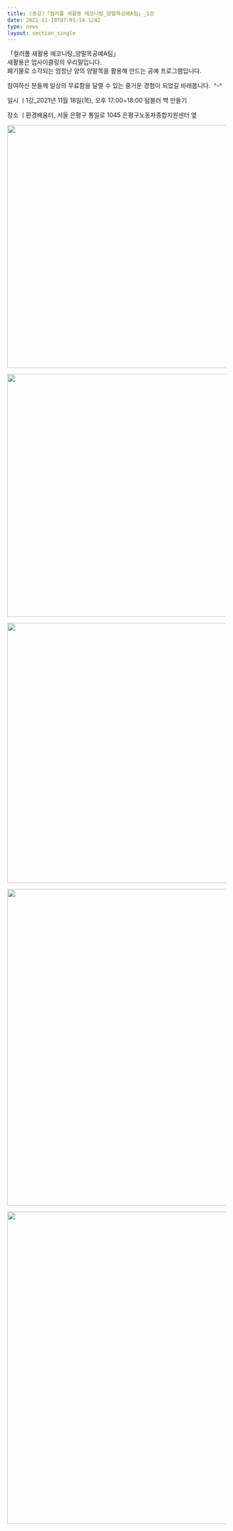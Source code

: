 ```yaml
---
title: (종강)「컬러풀 새활용 에코니팅_양말목공예A팀」_1강
date: 2021-11-19T07:01:14.124Z
type: news
layout: section_single
---
```

<p>「컬러풀 새활용 에코니팅_양말목공예A팀」<br />새활용은 업사이클링의 우리말입니다.<br />폐기물로 소각되는 엄청난 양의 양말목을 활용해 만드는 공예 프로그램입니다.</p>
<p>참여하신 분들께 일상의 무료함을 달랠 수 있는 즐거운 경험이 되었길 바래봅니다.&nbsp; ^-^</p>
<p>일시 ㅣ1강_2021년 11월 18일(목), 오후 17:00~18:00 텀블러 백 만들기</p>
<p>장소 ㅣ환경배움터, 서울 은평구 통일로 1045 은평구노동자종합지원센터 옆</p>
<p><img src="https://drive.tiny.cloud/1/engl1s97gj9hrxpoa7eh7z5f05ozxfm1box3nxkh4j7a43ei/722135e9-8171-4e06-937c-ba1188808453" alt="" width="750" height="560" /></p>
<p><img src="https://drive.tiny.cloud/1/engl1s97gj9hrxpoa7eh7z5f05ozxfm1box3nxkh4j7a43ei/9eb4f1f3-efd5-4a9c-b795-02aa0bf59e0c" alt="" width="750" height="560" /></p>
<p><img src="https://drive.tiny.cloud/1/engl1s97gj9hrxpoa7eh7z5f05ozxfm1box3nxkh4j7a43ei/6c461bc4-f704-4084-9ee7-56a933f36658" alt="" width="750" height="600" /></p>
<p><img src="https://drive.tiny.cloud/1/engl1s97gj9hrxpoa7eh7z5f05ozxfm1box3nxkh4j7a43ei/0bb4e70b-e7c1-4fb7-adaa-5bdd0440b457" alt="" width="750" height="730" /></p>
<p><img src="https://drive.tiny.cloud/1/engl1s97gj9hrxpoa7eh7z5f05ozxfm1box3nxkh4j7a43ei/54d48094-742e-43a9-a442-1b115dccbad0" alt="" width="750" height="720" /></p>